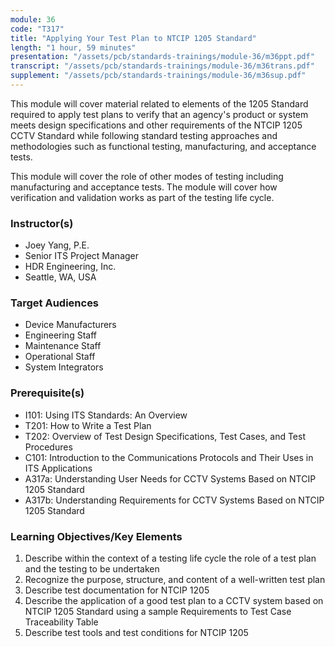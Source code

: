 ```yaml
---
module: 36
code: "T317"
title: "Applying Your Test Plan to NTCIP 1205 Standard"
length: "1 hour, 59 minutes"
presentation: "/assets/pcb/standards-trainings/module-36/m36ppt.pdf"
transcript: "/assets/pcb/standards-trainings/module-36/m36trans.pdf"
supplement: "/assets/pcb/standards-trainings/module-36/m36sup.pdf"
---
```

This module will cover material related to elements of the 1205 Standard required to apply test plans to verify that an agency's product or system meets design specifications and other requirements of the NTCIP 1205 CCTV Standard while following standard testing approaches and methodologies such as functional testing, manufacturing, and acceptance tests.

This module will cover the role of other modes of testing including manufacturing and acceptance tests. The module will cover how verification and validation works as part of the testing life cycle.

### Instructor(s)
* Joey Yang, P.E.
* Senior ITS Project Manager
* HDR Engineering, Inc.
* Seattle, WA, USA

### Target Audiences
* Device Manufacturers
* Engineering Staff
* Maintenance Staff
* Operational Staff
* System Integrators

### Prerequisite(s)
* I101: Using ITS Standards: An Overview
* T201: How to Write a Test Plan
* T202: Overview of Test Design Specifications, Test Cases, and Test Procedures
* C101: Introduction to the Communications Protocols and Their Uses in ITS Applications
* A317a: Understanding User Needs for CCTV Systems Based on NTCIP 1205 Standard
* A317b: Understanding Requirements for CCTV Systems Based on NTCIP 1205 Standard

### Learning Objectives/Key Elements
1. Describe within the context of a testing life cycle the role of a test plan and the testing to be undertaken
2. Recognize the purpose, structure, and content of a well-written test plan
3. Describe test documentation for NTCIP 1205
4. Describe the application of a good test plan to a CCTV system based on NTCIP 1205 Standard using a sample Requirements to Test Case Traceability Table
5. Describe test tools and test conditions for NTCIP 1205 
